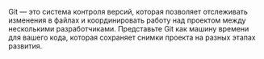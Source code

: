 Git — это система контроля версий, которая позволяет отслеживать изменения в файлах и координировать работу над проектом между несколькими разработчиками. Представьте Git как машину времени для вашего кода, которая сохраняет снимки проекта на разных этапах развития.
